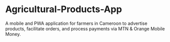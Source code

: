 # Agricultural-Products-App
A mobile and PWA application for farmers in Cameroon to advertise products, facilitate orders, and process payments via MTN &amp; Orange Mobile Money.
